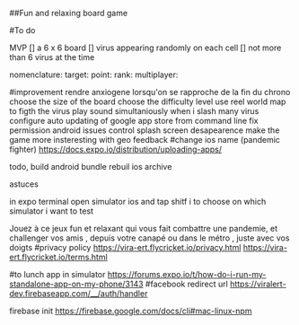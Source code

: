 ##Fun and relaxing board game


#To do

MVP
[] a 6 x 6 board
[] virus appearing randomly on each cell
[] not more than 6 virus at the time

nomenclature:
target:
point:
rank:
multiplayer:

#improvement
rendre anxiogene lorsqu'on se rapproche de la fin du chrono
choose the size of the board
choose the difficulty level
use reel world map to figth the virus
play sound simultaniously when i slash many virus
configure auto updating of google app store from command line
fix permission android issues
control splash screen desapearence
make the game more insteresting with geo feedback
#change ios name (pandemic fighter)
 https://docs.expo.io/distribution/uploading-apps/


todo, build android bundle rebuil ios archive


astuces

in expo terminal open simulator ios and tap shitf i to choose on which simulator i want to test


Jouez à ce jeux fun et relaxant qui vous fait combattre une pandemie, et challenger vos amis , depuis votre canapé ou dans le métro , juste avec vos doigts
#privacy policy
https://vira-ert.flycricket.io/privacy.html
https://vira-ert.flycricket.io/terms.html


#to lunch app in simulator
https://forums.expo.io/t/how-do-i-run-my-standalone-app-on-my-phone/3143
#facebook redirect url
https://viralert-dev.firebaseapp.com/__/auth/handler


firebase init
https://firebase.google.com/docs/cli#mac-linux-npm
